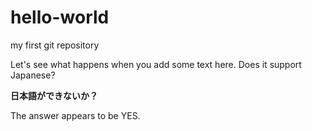 # hello-world
my first git repository

Let's see what happens when you add some text here.
Does it support Japanese?

**日本語ができないか？**

The answer appears to be YES.
